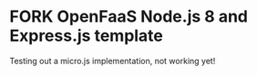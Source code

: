 # FORK OpenFaaS Node.js 8 and Express.js template

Testing out a micro.js implementation, not working yet!
